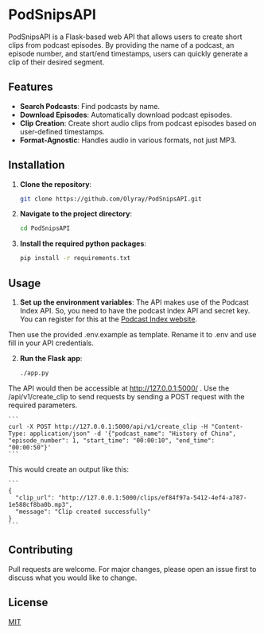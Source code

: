 # PodSnipsAPI

PodSnipsAPI is a Flask-based web API that allows users to create short clips from podcast episodes. By providing the name of a podcast, an episode number, and start/end timestamps, users can quickly generate a clip of their desired segment.

## Features

- **Search Podcasts**: Find podcasts by name.
- **Download Episodes**: Automatically download podcast episodes.
- **Clip Creation**: Create short audio clips from podcast episodes based on user-defined timestamps.
- **Format-Agnostic**: Handles audio in various formats, not just MP3.

## Installation

1. **Clone the repository**:
    ```bash
    git clone https://github.com/Olyray/PodSnipsAPI.git

2. **Navigate to the project directory**:
    ```bash
    cd PodSnipsAPI

3. **Install the required python packages**:
    ```bash
    pip install -r requirements.txt

## Usage

1. **Set up the environment variables**:
The API makes use of the Podcast Index API. So, you need to have the podcast index API and secret key. You can register for this at the [Podcast Index website](https://api.podcastindex.org/).

Then use the provided .env.example as template. Rename it to .env and use fill in your API credentials.

2. **Run the Flask app**:
    ```bash
    ./app.py

The API would then be accessible at http://127.0.0.1:5000/  . Use the /api/v1/create_clip to send requests by sending a POST request with the required parameters.

    ```
    curl -X POST http://127.0.0.1:5000/api/v1/create_clip -H "Content-Type: application/json" -d '{"podcast_name": "History of China", "episode_number": 1, "start_time": "00:00:10", "end_time": "00:00:50"}'
    ```

This would create an output like this:

    ```
    {
      "clip_url": "http://127.0.0.1:5000/clips/ef84f97a-5412-4ef4-a787-1e588cf8ba0b.mp3",
      "message": "Clip created successfully"
    }
    ```

## Contributing
Pull requests are welcome. For major changes, please open an issue first to discuss what you would like to change.

## License
[MIT](https://choosealicense.com/licenses/mit/)